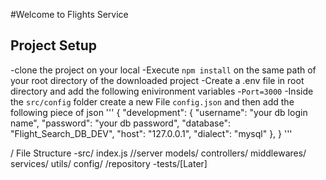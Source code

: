 #Welcome to Flights Service

## Project Setup

-clone the project on your local
-Execute `npm install` on the same path of your root directory of the downloaded project
-Create a .env file in root directory and add the following enivironment variables -`Port=3000`
-Inside the `src/config` folder create a new File `config.json` and then add the following piece of json
'''
{
"development": {
"username": "your db login name",
"password": "your db password",
"database": "Flight_Search_DB_DEV",
"host": "127.0.0.1",
"dialect": "mysql"
},
}
'''

/
File Structure
-src/
index.js //server
models/
controllers/
middlewares/
services/
utils/
config/
/repository
-tests/[Later]
